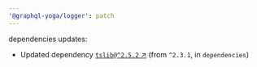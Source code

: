 ```yaml
---
'@graphql-yoga/logger': patch
---
```

dependencies updates:
  - Updated dependency [`tslib@^2.5.2` ↗︎](https://www.npmjs.com/package/tslib/v/2.5.2) (from `^2.3.1`, in `dependencies`)
